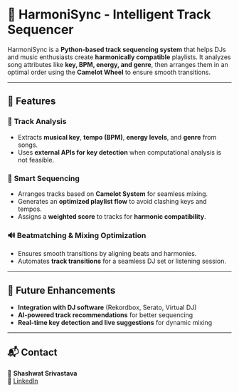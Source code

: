 # 🎵 HarmoniSync - Intelligent Track Sequencer

HarmoniSync is a **Python-based track sequencing system** that helps DJs and music enthusiasts create **harmonically compatible** playlists. It analyzes song attributes like **key, BPM, energy, and genre**, then arranges them in an optimal order using the **Camelot Wheel** to ensure smooth transitions.

---

## 🚀 Features

### 🎼 **Track Analysis**
- Extracts **musical key**, **tempo (BPM)**, **energy levels**, and **genre** from songs.
- Uses **external APIs for key detection** when computational analysis is not feasible.

### 🔀 **Smart Sequencing**
- Arranges tracks based on **Camelot System** for seamless mixing.
- Generates an **optimized playlist flow** to avoid clashing keys and tempos.
- Assigns a **weighted score** to tracks for **harmonic compatibility**.

### 🔊 **Beatmatching & Mixing Optimization**
- Ensures smooth transitions by aligning beats and harmonies.
- Automates **track transitions** for a seamless DJ set or listening session.

---

## 🔮 Future Enhancements
- **Integration with DJ software** (Rekordbox, Serato, Virtual DJ)  
- **AI-powered track recommendations** for better sequencing  
- **Real-time key detection and live suggestions** for dynamic mixing  

---

## 📬 Contact
👤 **Shashwat Srivastava**  
🔗 [LinkedIn](https://www.linkedin.com/in/shashwat-srivastava-858466202/)  
